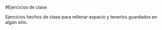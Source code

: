 #Ejercicios de clase


Ejercicios hechos de clase para rellenar espacio y tenerlos guardados en algún sitio.
